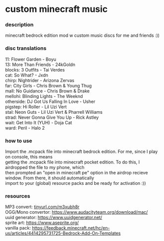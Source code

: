 # custom minecraft music
### description
minecraft bedrock edition mod w custom music discs for me and friends :))

### disc translations
11: Flower Garden - Boyu </br>
13: More Than Friends - 24kGoldn </br>
blocks: 3 Outfits - Tai Verdes </br>
cat: So What? - Jxdn </br>
chirp: Nightrider - Arizona Zervas </br>
far: City Girls - Chris Brown & Young Thug </br>
mall: No Guidance - Chris Brown & Drake </br>
mellohi: Blinding Lights - The Weeknd </br>
otherside: DJ Got Us Falling In Love - Usher </br>
pigstep: Hi Roller - Lil Uzi Vert </br>
stal: Neon Guts - Lil Uzi Vert & Pharrell Williams </br>
strad: Never Gonna Give You Up - Rick Astley </br>
wait: Get Into It (YUH) - Doja Cat </br>
ward: Peril - Halo 2 </br>

### how to use
Import the .mcpack file into minecraft bedrock edition. For me, since I play on console, this means </br>
getting the .mcpack file into minecraft pocket edition. To do this, I airdropped the file to my phone, which </br>
then prompted an "open in minecraft pe" option in the airdrop recieve window. From there, it should automatically </br>
import to your (global) resource packs and be ready for activation :)) </br>


### resources
MP3 convert: [tinyurl.com/m3xubh8r](https://getx.topsandtees.space/7D5EPxd2QFk/b1aDK8JJY4Sl5jRoxowNcDR6QE96Dni82j5OD7oo/mp3_128) </br>
OGG/Mono convertor: https://www.audacityteam.org/download/mac/ </br>
uuid generator: https://www.uuidgenerator.net/ </br>
sprite art: https://www.aseprite.org/ </br>
vanilla pack: https://feedback.minecraft.net/hc/en-us/articles/4414295731725-Bedrock-Add-On-Templates </br>

